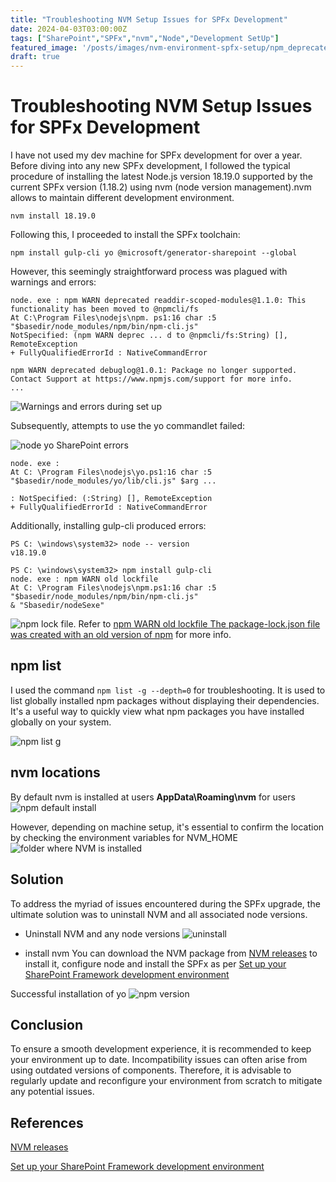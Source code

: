 ```yaml
---
title: "Troubleshooting NVM Setup Issues for SPFx Development"
date: 2024-04-03T03:00:00Z
tags: ["SharePoint","SPFx","nvm","Node","Development SetUp"]
featured_image: '/posts/images/nvm-environment-spfx-setup/npm_deprecatedFeatures.png'
draft: true
---
```


# Troubleshooting NVM Setup Issues for SPFx Development

I have not used my dev machine for SPFx development for over a year. Before diving into any new SPFx development, I followed the typical procedure of installing the latest Node.js version 18.19.0 supported by the current SPFx version (1.18.2) using nvm (node version management).nvm allows to maintain different development environment.

```dotnetcli
nvm install 18.19.0
```
Following this, I proceeded to install the SPFx toolchain:

```dotnetcli
npm install gulp-cli yo @microsoft/generator-sharepoint --global
```

However, this seemingly straightforward process was plagued with warnings and errors:

```dotnetcli
node. exe : npm WARN deprecated readdir-scoped-modules@1.1.0: This functionality has been moved to @npmcli/fs
At C:\Program Files\nodejs\npm. ps1:16 char :5
"$basedir/node_modules/npm/bin/npm-cli.js"
NotSpecified: (npm WARN deprec ... d to @npmcli/fs:String) [], RemoteException
+ FullyQualifiedErrorId : NativeCommandError

npm WARN deprecated debuglog@1.0.1: Package no longer supported. Contact Support at https://www.npmjs.com/support for more info.
...
```

![Warnings and errors during set up](../images/nvm-environment-spfx-setup/npm_deprecatedFeatures.png)

Subsequently, attempts to use the yo commandlet failed:

![node yo SharePoint errors](../images/nvm-environment-spfx-setup/node-yo-sharepoint-error.png)

```dotnetcli
node. exe :
At C: \Program Files\nodejs\yo.ps1:16 char :5
"$basedir/node_modules/yo/lib/cli.js" $arg ...

: NotSpecified: (:String) [], RemoteException
+ FullyQualifiedErrorId : NativeCommandError
```

Additionally, installing gulp-cli produced errors:

```dotnetcli
PS C: \windows\system32> node -- version
v18.19.0

PS C: \windows\system32> npm install gulp-cli
node. exe : npm WARN old lockfile
At C: \Program Files\nodejs\npm.ps1:16 char :5
"$basedir/node_modules/npm/bin/npm-cli.js"
& "Sbasedir/nodeSexe"
```
 
![npm lock file](../images/nvm-environment-spfx-setup/npmwarnoldlockfile.png). Refer to [npm WARN old lockfile The package-lock.json file was created with an old version of npm](https://stackoverflow.com/questions/68260784/npm-warn-old-lockfile-the-package-lock-json-file-was-created-with-an-old-version) for more info.


## npm list

I used the command ```npm list -g --depth=0``` for troubleshooting. It is used to list globally installed npm packages without displaying their dependencies. It's a useful way to quickly view what npm packages you have installed globally on your system.

![npm list g](../images/nvm-environment-spfx-setup/npm-list-g.png)

## nvm locations

By default nvm is installed at users **AppData\Roaming\nvm** for users
![npm default install](../images/nvm-environment-spfx-setup/nvm_default_install.png)

However, depending on machine setup, it's essential to confirm the location by checking the environment variables for NVM_HOME
![folder where NVM is installed](../images/nvm-environment-spfx-setup/NVM_EnvironmentVar.png)

## Solution

To address the myriad of issues encountered during the SPFx upgrade, the ultimate solution was to uninstall NVM and all associated node versions. 

- Uninstall NVM and any node versions
![uninstall](../images/nvm-environment-spfx-setup/nvm_uninstall.png)

- install nvm 
You can download the NVM package from [NVM releases](https://github.com/coreybutler/nvm-windows/releases) to install it, configure node and install the SPFx as per [Set up your SharePoint Framework development environment](https://learn.microsoft.com/en-us/sharepoint/dev/spfx/set-up-your-development-environment?wt.mc_id=MVP_308367)

Successful installation of yo
![npm version](../images/nvm-environment-spfx-setup/npminstallgulpcliyo.png)

## Conclusion

To ensure a smooth development experience, it is recommended to keep your environment up to date. Incompatibility issues can often arise from using outdated versions of components. Therefore, it is advisable to regularly update and reconfigure your environment from scratch to mitigate any potential issues.

## References

[NVM releases](https://github.com/coreybutler/nvm-windows/releases)

[Set up your SharePoint Framework development environment](https://learn.microsoft.com/en-us/sharepoint/dev/spfx/set-up-your-development-environment?wt.mc_id=MVP_308367)